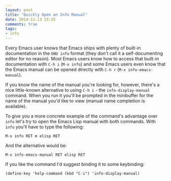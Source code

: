 ```yaml
---
layout: post
title: "Quickly Open an Info Manual"
date: 2014-11-13 15:25
comments: true
tags:
- info
---
```


Every Emacs user knows that Emacs ships with plenty of built-in
documentation in the `GNU info` format (they don't call it a
self-documenting editor for no reason). Most Emacs users know how to
access that built-in documentation with `C-h i` (`M-x info`) and some
Emacs users even know that the Emacs manual can be opened directly
with `C-h r` (`M-x info-emacs-manual`).

If you know the name of the manual you're looking for, however,
there's a nice little-known alternative to using `C-h i` - the
`info-display-manual` command. When you run it you'll be prompted in
the minibuffer for the name of the manual you'd like to view (manual
name completion is available).

To give you a more concrete example of the command's advantage over
`info` let's try to open the Emacs Lisp manual with both
commands. With `info` you'll have to type the following:

```
M-x info RET m elisp RET
```

And the alternative would be:

```
M-x info-emacs-manual RET elisp RET
```

If you like the command I'd suggest binding it to some keybinding:

``` elisp
(define-key 'help-command (kbd "C-i") 'info-display-manual)
```
